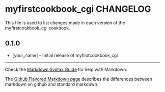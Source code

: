 myfirstcookbook_cgi CHANGELOG
=============================

This file is used to list changes made in each version of the myfirstcookbook_cgi cookbook.

0.1.0
-----
- [your_name] - Initial release of myfirstcookbook_cgi

- - -
Check the [Markdown Syntax Guide](http://daringfireball.net/projects/markdown/syntax) for help with Markdown.

The [Github Flavored Markdown page](http://github.github.com/github-flavored-markdown/) describes the differences between markdown on github and standard markdown.

